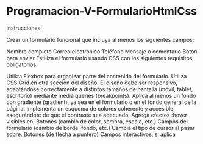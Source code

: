 # Programacion-V-FormularioHtmlCss


Instrucciones:

Crear un formulario funcional que incluya al menos los siguientes campos:

Nombre completo
Correo electrónico
Teléfono
Mensaje o comentario
Botón para enviar
Estiliza el formulario usando CSS con los siguientes requisitos obligatorios:

Utiliza Flexbox para organizar parte del contenido del formulario.
Utiliza CSS Grid en otra sección del diseño.
El diseño debe ser responsivo, adaptándose correctamente a distintos tamaños de pantalla (móvil, tablet, escritorio) mediante media queries (breakpoints).
Aplica al menos un fondo con gradiente (gradient), ya sea en el formulario o en el fondo general de la página.
Implementa un esquema de colores coherente y accesible, asegurándote de que el contraste sea adecuado.
Agrega efectos :hover visibles en:
Botones (cambio de color, sombra, escala, etc.)
Campos del formulario (cambio de borde, fondo, etc.)
Cambia el tipo de cursor al pasar sobre:
Botones (de flecha a puntero)
Campos interactivos, si aplica
